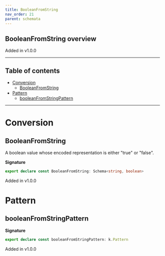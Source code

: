 ```yaml
---
title: BooleanFromString
nav_order: 21
parent: schemata
---
```


## BooleanFromString overview

Added in v1.0.0

---

<h2 class="text-delta">Table of contents</h2>

- [Conversion](#conversion)
  - [BooleanFromString](#booleanfromstring)
- [Pattern](#pattern)
  - [booleanFromStringPattern](#booleanfromstringpattern)

---

# Conversion

## BooleanFromString

A boolean value whose encoded representation is either "true" or "false".

**Signature**

```ts
export declare const BooleanFromString: Schema<string, boolean>
```

Added in v1.0.0

# Pattern

## booleanFromStringPattern

**Signature**

```ts
export declare const booleanFromStringPattern: k.Pattern
```

Added in v1.0.0
